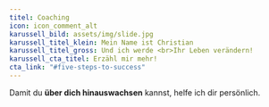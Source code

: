 ```yaml
---
titel: Coaching
icon: icon_comment_alt
karussell_bild: assets/img/slide.jpg
karussell_titel_klein: Mein Name ist Christian
karussell_titel_gross: Und ich werde <br>Ihr Leben verändern!
karussell_cta_titel: Erzähl mir mehr!
cta_link: "#five-steps-to-success"
---
```

<!---  Der Text unterhalb erscheint in der Box unter dem Karussell -->
Damit du **über dich hinauswachsen** kannst, helfe ich dir persönlich.

